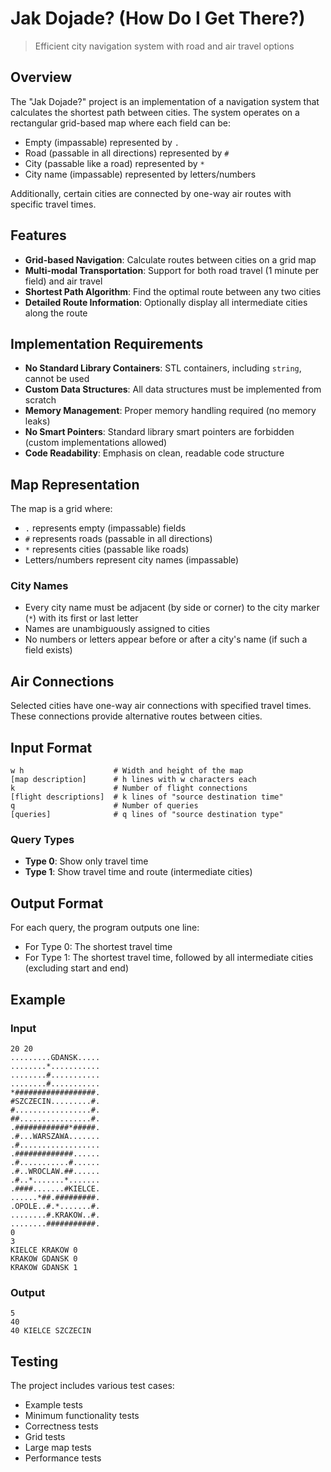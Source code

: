 # Jak Dojade? (How Do I Get There?)

> Efficient city navigation system with road and air travel options

## Overview

The "Jak Dojade?" project is an implementation of a navigation system that calculates the shortest path between cities. The system operates on a rectangular grid-based map where each field can be:
- Empty (impassable) represented by `.`
- Road (passable in all directions) represented by `#`
- City (passable like a road) represented by `*`
- City name (impassable) represented by letters/numbers

Additionally, certain cities are connected by one-way air routes with specific travel times.

## Features

- **Grid-based Navigation**: Calculate routes between cities on a grid map
- **Multi-modal Transportation**: Support for both road travel (1 minute per field) and air travel
- **Shortest Path Algorithm**: Find the optimal route between any two cities
- **Detailed Route Information**: Optionally display all intermediate cities along the route

## Implementation Requirements

- **No Standard Library Containers**: STL containers, including `string`, cannot be used
- **Custom Data Structures**: All data structures must be implemented from scratch
- **Memory Management**: Proper memory handling required (no memory leaks)
- **No Smart Pointers**: Standard library smart pointers are forbidden (custom implementations allowed)
- **Code Readability**: Emphasis on clean, readable code structure

## Map Representation

The map is a grid where:
- `.` represents empty (impassable) fields
- `#` represents roads (passable in all directions)
- `*` represents cities (passable like roads)
- Letters/numbers represent city names (impassable)

### City Names
- Every city name must be adjacent (by side or corner) to the city marker (`*`) with its first or last letter
- Names are unambiguously assigned to cities
- No numbers or letters appear before or after a city's name (if such a field exists)

## Air Connections

Selected cities have one-way air connections with specified travel times. These connections provide alternative routes between cities.

## Input Format

```
w h                    # Width and height of the map
[map description]      # h lines with w characters each
k                      # Number of flight connections
[flight descriptions]  # k lines of "source destination time"
q                      # Number of queries
[queries]              # q lines of "source destination type"
```

### Query Types
- **Type 0**: Show only travel time
- **Type 1**: Show travel time and route (intermediate cities)

## Output Format

For each query, the program outputs one line:
- For Type 0: The shortest travel time
- For Type 1: The shortest travel time, followed by all intermediate cities (excluding start and end)

## Example

### Input

```
20 20
.........GDANSK.....
........*...........
........#...........
........#...........
*##################.
#SZCZECIN.........#.
#.................#.
##................#.
.############*#####.
.#...WARSZAWA.......
.#..................
.#############......
.#...........#......
.#..WROCLAW.##......
.#..*.......*.......
.####.......#KIELCE.
......*##.#########.
.OPOLE..#.*.......#.
........#.KRAKOW..#.
........###########.
0
3
KIELCE KRAKOW 0
KRAKOW GDANSK 0
KRAKOW GDANSK 1
```

### Output

```
5
40
40 KIELCE SZCZECIN
```

## Testing

The project includes various test cases:
- Example tests
- Minimum functionality tests
- Correctness tests
- Grid tests
- Large map tests
- Performance tests
